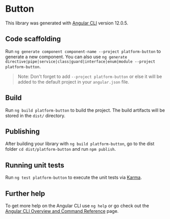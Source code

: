 # Button

This library was generated with [Angular CLI](https://github.com/angular/angular-cli) version 12.0.5.

## Code scaffolding

Run `ng generate component component-name --project platform-button` to generate a new component. You can also use `ng generate directive|pipe|service|class|guard|interface|enum|module --project platform-button`.

> Note: Don't forget to add `--project platform-button` or else it will be added to the default project in your `angular.json` file.

## Build

Run `ng build platform-button` to build the project. The build artifacts will be stored in the `dist/` directory.

## Publishing

After building your library with `ng build platform-button`, go to the dist folder `cd dist/platform-button` and run `npm publish`.

## Running unit tests

Run `ng test platform-button` to execute the unit tests via [Karma](https://karma-runner.github.io).

## Further help

To get more help on the Angular CLI use `ng help` or go check out the [Angular CLI Overview and Command Reference](https://angular.io/cli) page.
